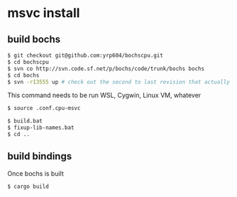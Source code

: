 # msvc install

## build bochs

```sh
$ git checkout git@github.com:yrp604/bochscpu.git
$ cd bochscpu
$ svn co http://svn.code.sf.net/p/bochs/code/trunk/bochs bochs
$ cd bochs
$ svn -r13555 up # check out the second to last revision that actually builds
```

This command needs to be run WSL, Cygwin, Linux VM, whatever
```sh
$ source .conf.cpu-msvc
```

```sh
$ build.bat
$ fixup-lib-names.bat
$ cd ..
```

## build bindings
Once bochs is built
```
$ cargo build
```
